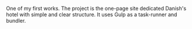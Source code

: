 One of my first works. The project is the one-page site dedicated Danish's hotel with simple and clear structure. It uses Gulp as a task-runner and bundler.
